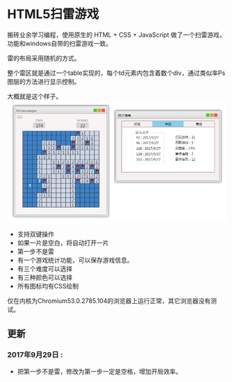 # HTML5扫雷游戏

搬砖业余学习编程，使用原生的 HTML + CSS + JavaScript 做了一个扫雷游戏，功能和windows自带的扫雷游戏一致。

雷的布局采用随机的方式。

整个雷区就是通过一个table实现的，每个td元素内包含着数个div，通过类似率Ps图层的方法进行显示控制。

大概就是这个样子。
![pic001](https://github.com/zhangxiaoleipy/Minesweeper/blob/master/Screenshots/pic001.PNG)

* 支持双键操作
* 如果一片是空白，将自动打开一片
* 第一步不是雷
* 有一个游戏统计功能，可以保存游戏信息。
* 有三个难度可以选择
* 有三种颜色可以选择
* 所有图标均有CSS绘制

仅在内核为Chromium53.0.2785.104的浏览器上运行正常，其它浏览器没有测试。

## 更新

### 2017年9月29日 :

* 把第一步不是雷，修改为第一步一定是空格，增加开局效率。





